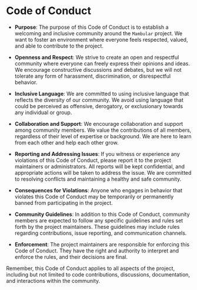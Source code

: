 # Code of Conduct

- **Purpose**:  The purpose of this Code of Conduct is to establish a welcoming and inclusive community around the `Mambular` project. We want to foster an environment where everyone feels respected, valued, and able to contribute to the project.

- **Openness and Respect**: We strive to create an open and respectful community where everyone can freely express their opinions and ideas. We encourage constructive discussions and debates, but we will not tolerate any form of harassment, discrimination, or disrespectful behavior.

- **Inclusive Language**: We are committed to using inclusive language that reflects the diversity of our community. We avoid using language that could be perceived as offensive, derogatory, or exclusionary towards any individual or group.

- **Collaboration and Support**: We encourage collaboration and support among community members. We value the contributions of all members, regardless of their level of expertise or background. We are here to learn from each other and help each other grow.

- **Reporting and Addressing Issues**: If you witness or experience any violations of this Code of Conduct, please report it to the project maintainers or administrators. All reports will be kept confidential, and appropriate actions will be taken to address the issue. We are committed to resolving conflicts and maintaining a healthy and safe community.

- **Consequences for Violations**: Anyone who engages in behavior that violates this Code of Conduct may be temporarily or permanently banned from participating in the project.

- **Community Guidelines**: In addition to this Code of Conduct, community members are expected to follow any specific guidelines and rules set forth by the project maintainers. These guidelines may include rules regarding contributions, issue reporting, and communication channels.

- **Enforcement**: The project maintainers are responsible for enforcing this Code of Conduct. They have the right and authority to interpret and enforce the rules, and their decisions are final.

Remember, this Code of Conduct applies to all aspects of the project, including but not limited to code contributions, discussions, documentation, and interactions within the community.
